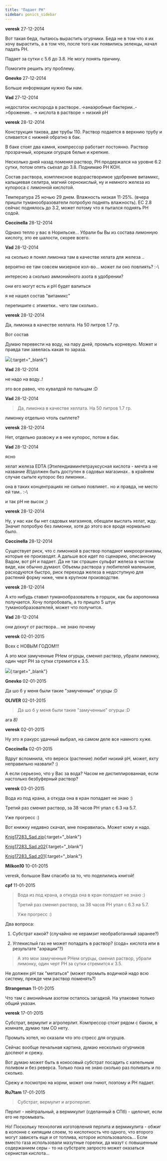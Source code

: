 ```yaml
---
title: "Падает PH"
sidebar: ponics_sidebar
---
```


**veresk** 27-12-2014

Вот такая беда, пытаюсь вырастить огурчики. Беда не в том что я их хочу вырастить, а в том что, после того как появились зеленцы, начал падать PH.

Падает за сутки с 5.6 до 3.8. Не могу понять причину.

Помогите решить эту проблему.


**Gnevko** 27-12-2014

Больше информации нужно бы нам.


**Vad** 27-12-2014

 недостаток кислорода в растворе..-&gt;анаэробные бактерии..-&gt;брожение.. -&gt; кислота в растворе = низкий pH


**veresk** 28-12-2014

Конструкция такова, две трубы 110. Раствор подается в верхнию трубу и сливается с нижней обратно в бак.

В баке стоят два камня, компрессор работает постоянно. Раствор прозрачный, корешки огурцов белые и крепкие. 

Несколько дней назад поменял раствор, PH продержался на уровне 6.2 сутки, потом опять сьехал до 3.8. Поднимаю PH KOH.

Состав раствора, комплексное водорастворимое удобрение витамикс, кальциевая селитра, магний сернокислый, ну и немного железа из купороса с лимонной кислотой. 

Температура 25 ночью 29 днем. Влажность низкая 11-25%. (вчера пришли туманообразователи попробую поднять влажность). ЕС 2.8 сейчас поднялось до 3.2, может потому что я пытался поднять PH содой.


**Coccinella** 28-12-2014

Однако тепло у вас в Норильске... Убрали бы Вы из состава лимонную кислоту, это ее шалости, скорее всего.


**Vad** 28-12-2014

на сколько я понял лимонка там в качестве хелата для железа ..

вероятно ее там совсем мизерное кол-во... может ли оно повлиять? :-\

интересно а сколько аммонийного азота в удобрении?

они его могут есть и pH будет валиться 

я не нашел состав "витамикс"

перепишите с этикетки.. чего там сколько..


**veresk** 28-12-2014

Да, лимонка в качестве хеллата. На 50 литров 1.7 гр.

Вот состав 

Думаю перевести на воду, на пару дней, промыть корневую. Может и правда там завелась какая то зараза.

[![](/attachimages/17473_vita_mix_ovoschnoy_100gr_biomaster.jpg)](https://t.me/ponics_ru_files/13541){:target="_blank"}

**Vad** 28-12-2014

не надо на воду..!

это все равно, что кувалдой по пальцам :D


**Vad** 28-12-2014

> Да, лимонка в качестве хеллата. На 50 литров 1.7 гр.

лимонку отдельно чтоль сыплете?


**veresk** 28-12-2014

Нет, отдельно развожу и в нее купорос, потом в бак.


**Vad** 28-12-2014

ясно

хелат железа EDTA (Этилендиаминтетрауксусная кислота - мечта а не название *8)*)должен быть доступен в садовых магазинах.. в крайнем случае сыпьте купорос без лимонки..

она в таких концентрациях не сильно повлияет.. но и правда, не место ей там.. :-\

и так pH не высок ;)


**veresk** 28-12-2014

Ну, у нас как бы нет садовых магазинов, обещали выслать хелат, жду. Значит попробую без лимонки, хотя до этого все вроде нормально было.


**Coccinella** 28-12-2014

Существует риск, что с лимонкой в раствор попадают микроорганизмы, которые ее производят. А дальше все идет по сценарию, описанному Вадом, вот рН и падает. Да не так страшен сульфат железа в чистом виде, как обычно думают. Объемы раствора у любителей маленькие, расходуются быстро, риск перехода железа в недоступную для растений форму ниже, чем в крупном производстве. 


**veresk** 28-12-2014

А кто нибудь ставил туманообразователь в горшок, как бы аэропоника получается. Хочу попробовать, а то пришло 5 штук туманообразователей, может что получится.


**Vad** 28-12-2014

они дохнут от раствора... не знаю почему


**veresk** 02-01-2015

Всех с НОВЫМ ГОДОМ!!!

А это мои замученные PHем огурцы, сменил раствор, убрали лимонку, один черт PH за сутки стремится к 3.5. 

[![](/attachimages/17502_Огур.jpg)](https://t.me/ponics_ru_files/13542){:target="_blank"}

**Gnevko** 02-01-2015

Да шо б у меня были такие "замученные" огурцы :D


**OLIVER** 02-01-2015

> Да шо б у меня были такие "замученные" огурцы :D

ага *8)*


**veresk** 02-01-2015

Ну это я ракурс удачный выбрал, на самом деле все намного хуже.


**Coccinella** 02-01-2015

Вдруг вспомнила, что вереск (растение) любит низкий рН, может, яхту неправильно назвали? :)

А если серьезно, что у Вас за вода? Часом не дистиллированная, если настолько безбуферный раствор?


**veresk** 03-01-2015

Вода из под крана, а откуда она в кран попадает не знаю :) 

Третий раз сменил раствор, за 38 часов PH упал с 6.3 на 5.7.

Уже прогресс :)

Вот книжку недавно скачал, мне понравилась. Может кому и надо.

[Knig17283_Sad.zip](https://t.me/ponics_ru_files/13543){:target="_blank"}

[Knig17283_Sad.z02](https://t.me/ponics_ru_files/13544){:target="_blank"}

[Knig17283_Sad.z01](https://t.me/ponics_ru_files/13545){:target="_blank"}

**Milkon10** 10-01-2015

veresk, большое Вам спасибо за то, что поделились книгой!


**cpf** 11-01-2015

> Вода из под крана, а откуда она в кран попадает не знаю :) 
> 
> Третий раз сменил раствор, за 38 часов PH упал с 6.3 на 5.7.
> 
> Уже прогресс :)

Два вопроса:

1. Субстрат какой? (случайно не керамзит необработанный заранее?)

2. Углекислый газ не может попадать в раствор? (сода+ кислота или в результате "аэрации"?)

> А это мои замученные PHем огурцы, сменил раствор, убрали лимонку, один черт PH за сутки стремится к 3.5.

Не должен pH так "метаться" (может промыть водичкой надо всю систему, прежде чем раствор поменять?)


**Strangeman** 11-01-2015

Что там с амонийным азотом осталось загадкой. На упаковке только общий указан.


**veresk** 17-01-2015

Субстрат, вермулит и агроперлит. Компрессор стоит рядом с баком, в комнате, думаю там СО нету.

Промыть хотел, но сказали что это стресс для огурцов.

Сейчас вообще печальная картина, думаю несколько огурчиков доспеют и срежу.

Вот думаю может быть в кокосовый субстрат посадить с капельным поливом и без реверса. Только пока не знаю сколько раз поливать и по сколько.

Срежу и посмотрю на корни, может они гниют, поэтому и PH падает.


**Ru7tam** 17-01-2015

> Субстрат, вермулит и агроперлит.

Перлит - нейтральный, а вермикулит (сделанный в СПб) - щелочит, если его не промывать. 

Но! Поскольку технология изготовления перлита и вермикулита - обжиг в колонне с кипящим слоем, то кислотность что одного, что второго могут зависеть еще и от топлива, которое использовалось... Если вместо газа использовали мазутные горелки, да мазут с повышенным содержанием серы - то на субстрате запросто может оказаться сернистая кислота... 


